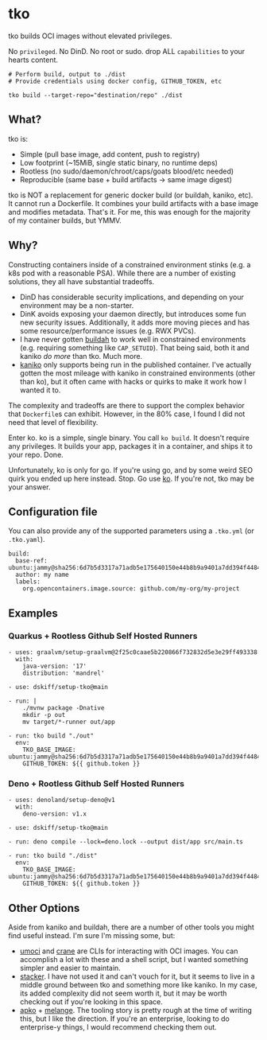 # tko

tko builds OCI images without elevated privileges. 

No `privileged`.
No DinD.
No root or sudo.
drop ALL `capabilities` to your hearts content.

```
# Perform build, output to ./dist
# Provide credentials using docker config, GITHUB_TOKEN, etc

tko build --target-repo="destination/repo" ./dist
```

## What?

tko is:
- Simple (pull base image, add content, push to registry)
- Low footprint (~15MiB, single static binary, no runtime deps)
- Rootless (no sudo/daemon/chroot/caps/goats blood/etc needed)
- Reproducible (same base + build artifacts -> same image digest)

tko is NOT a replacement for generic docker build (or buildah, kaniko, etc). It cannot run a Dockerfile. It combines your build artifacts with a base image and modifies metadata. That's it. For me, this was enough for the majority of my container builds, but YMMV.
 
## Why?

Constructing containers inside of a constrained environment stinks (e.g. a k8s pod with a reasonable PSA). While there are a number of existing solutions, they all have substantial tradeoffs.

- DinD has considerable security implications, and depending on your environment may be a non-starter.
- DinK avoids exposing your daemon directly, but introduces some fun new security issues. Additionally, it adds more moving pieces and has some resource/performance issues (e.g. RWX PVCs).
- I have never gotten [buildah](https://github.com/containers/buildah) to work well in constrained environments (e.g. requiring something like `CAP_SETUID`). That being said, both it and kaniko _do more_ than tko. Much more. 
- [kaniko](https://github.com/GoogleContainerTools/kaniko) only supports being run in the published container. I've actually gotten the most mileage with kaniko in constrained environments (other than ko), but it often came with hacks or quirks to make it work how I wanted it to.

The complexity and tradeoffs are there to support the complex behavior that `Dockerfile`s can exhibit. However, in the 80% case, I found I did not need that level of flexibility.

Enter ko. ko is a simple, single binary. You call `ko build`. It doesn't require any privileges. It builds your app, packages it in a container, and ships it to your repo. Done.

Unfortunately, ko is only for go. If you're using go, and by some weird SEO quirk you ended up here instead. Stop. Go use [ko](https://ko.build). If you're not, tko may be your answer.

## Configuration file

You can also provide any of the supported parameters using a `.tko.yml` (or `.tko.yaml`). 

```
build:
  base-ref: ubuntu:jammy@sha256:6d7b5d3317a71adb5e175640150e44b8b9a9401a7dd394f44840626aff9fa94d
  author: my name
  labels:
    org.opencontainers.image.source: github.com/my-org/my-project
```

## Examples

### Quarkus + Rootless Github Self Hosted Runners

```
- uses: graalvm/setup-graalvm@2f25c0caae5b220866f732832d5e3e29ff493338
  with:
    java-version: '17'
    distribution: 'mandrel'

- use: dskiff/setup-tko@main
    
- run: |
    ./mvnw package -Dnative
    mkdir -p out
    mv target/*-runner out/app

- run: tko build "./out"
  env:
    TKO_BASE_IMAGE: ubuntu:jammy@sha256:6d7b5d3317a71adb5e175640150e44b8b9a9401a7dd394f44840626aff9fa94d
    GITHUB_TOKEN: ${{ github.token }}
```

### Deno + Rootless Github Self Hosted Runners

```
- uses: denoland/setup-deno@v1
  with:
    deno-version: v1.x

- use: dskiff/setup-tko@main

- run: deno compile --lock=deno.lock --output dist/app src/main.ts 

- run: tko build "./dist"
  env:
    TKO_BASE_IMAGE: ubuntu:jammy@sha256:6d7b5d3317a71adb5e175640150e44b8b9a9401a7dd394f44840626aff9fa94d
    GITHUB_TOKEN: ${{ github.token }}
```

## Other Options

Aside from kaniko and buildah, there are a number of other tools you might find useful instead. I'm sure I'm missing some, but:

- [umoci](https://umo.ci/) and [crane](https://github.com/google/go-containerregistry/blob/main/cmd/crane/README.md) are CLIs for interacting with OCI images. You can accomplish a lot with these and a shell script, but I wanted something simpler and easier to maintain.
- [stacker](https://github.com/project-stacker/stacker). I have not used it and can't vouch for it, but it seems to live in a middle ground between tko and something more like kaniko. In my case, its added complexity did not seem worth it, but it may be worth checking out if you're looking in this space.
- [apko](https://github.com/chainguard-dev/apko) + [melange](https://github.com/chainguard-dev/melange). The tooling story is pretty rough at the time of writing this, but I like the direction. If you're an enterprise, looking to do enterprise-y things, I would recommend checking them out.
